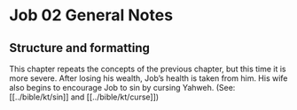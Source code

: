# Job 02 General Notes
## Structure and formatting

This chapter repeats the concepts of the previous chapter, but this time it is more severe. After losing his wealth, Job’s health is taken from him. His wife also begins to encourage Job to sin by cursing Yahweh. (See: [[../bible/kt/sin]] and [[../bible/kt/curse]])